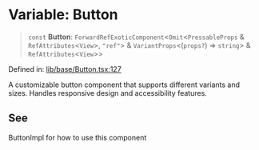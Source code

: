 # Variable: Button

> `const` **Button**: `ForwardRefExoticComponent`\<`Omit`\<`PressableProps` & `RefAttributes`\<`View`\>, `"ref"`\> & `VariantProps`\<(`props?`) => `string`\> & `RefAttributes`\<`View`\>\>

Defined in: [lib/base/Button.tsx:127](https://github.com/aldesgroup/goaldn/blob/6a7943d02984b1a6b41d76a3a483a1484b644076/lib/base/Button.tsx#L127)

A customizable button component that supports different variants and sizes.
Handles responsive design and accessibility features.

## See

ButtonImpl for how to use this component
